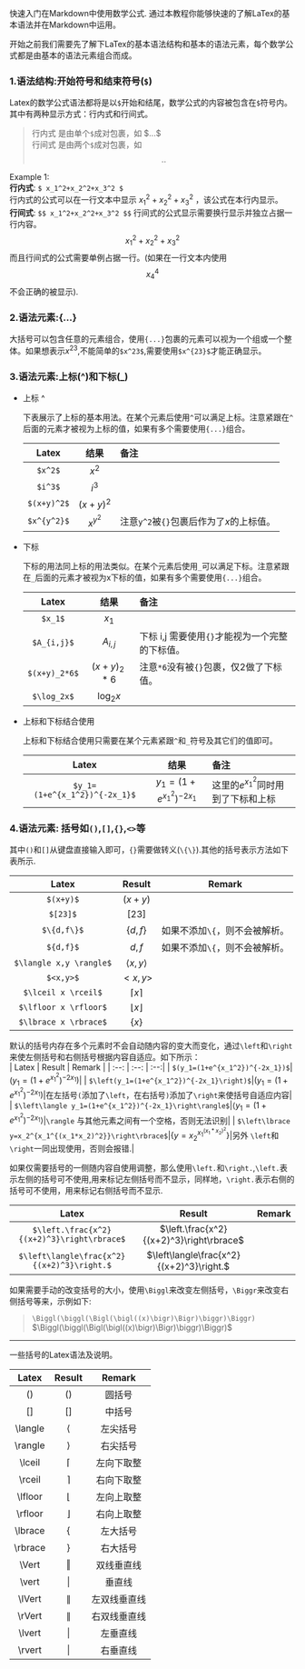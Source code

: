 快速入门在Markdown中使用数学公式. 通过本教程你能够快速的了解LaTex的基本语法并在Markdown中运用。  

开始之前我们需要先了解下LaTex的基本语法结构和基本的语法元素，每个数学公式都是由基本的语法元素组合而成。

### 1.语法结构:开始符号和结束符号(`$`)

  Latex的数学公式语法都将是以`$`开始和结尾，数学公式的内容被包含在`$`符号内。其中有两种显示方式：行内式和行间式。  
  > 行内式 是由单个`$`成对包裹，如 \$...\$  
  > 行间式 是由两个`$`成对包裹，如 $$..$$  
  
  Example 1:  
  **行内式**: `$ x_1^2+x_2^2+x_3^2 $`  
  行内式的公式可以在一行文本中显示 $x_1^2+x_2^2+x_3^2$ ，该公式在本行内显示。  
  **行间式**:  `$$ x_1^2+x_2^2+x_3^2 $$`
  行间式的公式显示需要换行显示并独立占据一行内容。
  $$ x_1^2+x_2^2+x_3^2 $$
  而且行间式的公式需要单例占据一行。(如果在一行文本内使用$$x_4^4$$不会正确的被显示).

### 2.语法元素:{...}

大括号可以包含任意的元素组合，使用`{...}`包裹的元素可以视为一个组或一个整体。如果想表示$x^{23}$,不能简单的`$x^23$`,需要使用`$x^{23}$`才能正确显示。

### 3.语法元素:上标(^)和下标(_)

* 上标 ^
  
  下表展示了上标的基本用法。在某个元素后使用`^`可以满足上标。注意紧跟在`^`后面的元素才被视为上标的值，如果有多个需要使用`{...}`组合。  

  |    Latex    |   结果    | 备注                                     |
  | :---------: | :-------: | :--------------------------------------- |
  |   `$x^2$`   |   $x^2$   |
  |   `$i^3$`   |   $i^3$   |
  | `$(x+y)^2$` | $(x+y)^2$ |
  | `$x^{y^2}$` | $x^{y^2}$ | 注意`y^2`被`{}`包裹后作为了$x$的上标值。 |

* 下标
  
  下标的用法同上标的用法类似。在某个元素后使用`_`可以满足下标。注意紧跟在`_`后面的元素才被视为x下标的值，如果有多个需要使用`{...}`组合。

  |     Latex     |    结果     | 备注                                            |
  | :-----------: | :---------: | :---------------------------------------------- |
  |    `$x_1$`    |    $x_1$    |
  |  `$A_{i,j}$`  |  $A_{i,j}$  | 下标 i,j 需要使用`{}`才能视为一个完整的下标值。 |
  | `$(x+y)_2*6$` | $(x+y)_2*6$ | 注意`*6`没有被`{}`包裹，仅2做了下标值。         |
  |  `$\log_2x$`  |  $\log_2x$  |

* 上标和下标结合使用

  上标和下标结合使用只需要在某个元素紧跟`^`和`_`符号及其它们的值即可。

  |            Latex            |           结果            | 备注                                            |
  | :-------------------------: | :-----------------------: | :---------------------------------------------- |
  | `$y_1=(1+e^{x_1^2})^{-2x_1}$` | $y_1=(1+e^{x_1^2})^{-2x_1}$ |这里的$e^{x_1^2}$同时用到了下标和上标|
  
### 4.语法元素: 括号如`()`,`[]`,`{}`,`<>`等

其中`()`和`[]`从键盘直接输入即可，`{}`需要做转义(`\{\}`).其他的括号表示方法如下表所示.

| Latex | Result | Remark |
| :--:  | :--: | :--:|
| `$(x+y)$`|$(x+y)$||
|`$[23]$`|$[23]$||
|`$\{d,f\}$`|$\{d,f\}$|如果不添加`\{`，则不会被解析。|
|`${d,f}$`|${d,f}$|如果不添加`\{`，则不会被解析。|
|`$\langle x,y \rangle$`|$\langle x,y \rangle$|
|`$<x,y>$`|$<x,y>$||
|`$\lceil x \rceil$`|$\lceil x \rceil$| |
|`$\lfloor x \rfloor$`|$\lfloor x \rfloor$| |
|`$\lbrace x \rbrace$`|$\lbrace x \rbrace$| |

默认的括号内存在多个元素时不会自动随内容的变大而变化，通过`\left`和`\right`来使左侧括号和右侧括号根据内容自适应。如下所示：  
| Latex | Result | Remark |
| :--:  | :--: | :--:|
| `$(y_1=(1+e^{x_1^2})^{-2x_1})$`|$(y_1=(1+e^{x_1^2})^{-2x_1})$|
| `$\left(y_1=(1+e^{x_1^2})^{-2x_1}\right)$`|$\left(y_1=(1+e^{x_1^2})^{-2x_1}\right)$|在左括号`(`添加了`\left`，在右括号`)`添加了`\right`来使括号自适应内容|
| `$\left\langle y_1=(1+e^{x_1^2})^{-2x_1}\right\rangle$`|$\left\langle y_1=(1+e^{x_1^2})^{-2x_1}\right\rangle$|`\rangle` 与其他元素之间有一个空格，否则无法识别|
| `$\left\lbrace y=x_2^{x_1^{(x_1*x_2)^2}}\right\rbrace$`|$\left\lbrace y=x_2^{x_1^{(x_1*x_2)^2}}\right\rbrace$|另外 `\left`和`\right`一同出现使用，否则会报错.|

如果仅需要括号的一侧随内容自使用调整，那么使用`\left.`和`\right.`,`\left.`表示左侧的括号可不使用,用来标记左侧括号而不显示，同样地，`\right.`表示右侧的括号可不使用，用来标记右侧括号而不显示.

| Latex | Result | Remark |
| :--:  | :--: | :--:|
| `$\left.\frac{x^2}{(x+2)^3}\right\rbrace$`|$\left.\frac{x^2}{(x+2)^3}\right\rbrace$|
| `$\left\langle\frac{x^2}{(x+2)^3}\right.$`|$\left\langle\frac{x^2}{(x+2)^3}\right.$|

如果需要手动的改变括号的大小，使用`\Biggl`来改变左侧括号，`\Biggr`来改变右侧括号等来，示例如下:

> `\Biggl(\biggl(\Bigl(\bigl((x)\bigr)\Bigr)\biggr)\Biggr)`  
> $\Biggl(\biggl(\Bigl(\bigl((x)\bigr)\Bigr)\biggr)\Biggr)$

----
一些括号的Latex语法及说明。

| Latex | Result | Remark |
| :--:  | :--: | :--:|
| ()|()|圆括号|
|[]|[]|中括号|
| \langle | $\langle$|左尖括号|
| \rangle | $\rangle$|右尖括号|
| \lceil | $\lceil$|左向下取整|
| \rceil | $\rceil$|右向下取整|
|\lfloor|$\lfloor$|左向上取整|
|\rfloor|$\rfloor$|右向上取整|
|\lbrace|$\lbrace$|左大括号|
|\rbrace|$\rbrace$|右大括号|
|\Vert|$\Vert$|双线垂直线|
|\vert|$\vert$|垂直线|
|\lVert|$\lVert$|左双线垂直线|
|\rVert|$\rVert$|右双线垂直线|
|\lvert|$\lvert$|左垂直线|
|\rvert|$\rvert$|右垂直线|


